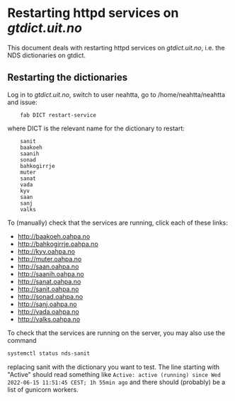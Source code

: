 Restarting httpd services on *gtdict.uit.no*
=============================================

This document deals with restarting httpd services on *gtdict.uit.no*,
i.e. the NDS dictionaries on gtdict.

## Restarting the dictionaries

Log in to *gtdict.uit.no*, switch to user neahtta, go to /home/neahtta/neahtta and issue:


```
    fab DICT restart-service
```

where DICT is the relevant name for the dictionary to restart:

```
    sanit
    baakoeh
    saanih
    sonad
    bahkogirrje
    muter
    sanat
    vada
    kyv
    saan
    sanj
    valks
```


To (manually) check that the services are running, click each of these links:
* <http://baakoeh.oahpa.no>
* <http://bahkogirrje.oahpa.no>
* <http://kyv.oahpa.no>
* <http://muter.oahpa.no>
* <http://saan.oahpa.no>
* <http://saanih.oahpa.no>
* <http://sanat.oahpa.no>
* <http://sanit.oahpa.no>
* <http://sonad.oahpa.no>
* <http://sanj.oahpa.no>
* <http://vada.oahpa.no>
* <http://valks.oahpa.no>

To check that the services are running on the server, you may also use the command

```bash
systemctl status nds-sanit
```
replacing sanit with the dictionary you want to test. The line starting with "Active" should read something like `Active: active (running) since Wed 2022-06-15 11:51:45 CEST; 1h 55min ago` and there should (probably) be a list of gunicorn workers.
